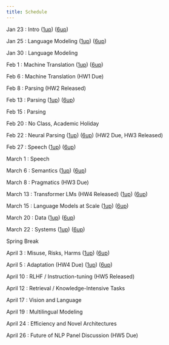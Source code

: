 ```yaml
---
title: Schedule
---
```


Jan 23
: Intro ([1up](slides/cs288-sp23-introduction.pdf)) ([6up](slides/cs288-sp23-introduction-6up.pdf))

Jan 25
: Language Modeling ([1up](slides/cs288-sp23-language-modeling.pdf)) ([6up](slides/cs288-sp23-language-modeling-6up.pdf))


Jan 30 
: Language Modeling

Feb 1 
: Machine Translation ([1up](slides/cs288-sp23-machine-translation.pdf)) ([6up](slides/cs288-sp23-machine-translation-6up.pdf))


Feb 6
: Machine Translation (HW1 Due)

Feb 8
: Parsing (HW2 Released)

Feb 13
: Parsing ([1up](slides/cs288-sp23-parsing.pdf)) ([6up](slides/cs288-sp23-parsing-6up.pdf))


Feb 15
: Parsing 

Feb 20 
: No Class, Academic Holiday  

Feb 22
: Neural Parsing ([1up](slides/cs288-sp23-neural-parsing.pdf)) ([6up](slides/cs288-sp23-neural-parsing-6up.pdf))
(HW2 Due, HW3 Released)

Feb 27
: Speech  ([1up](slides/cs288-sp23-speech.pdf)) ([6up](slides/cs288-sp23-speech-6up.pdf))

March 1
: Speech  

March 6
: Semantics ([1up](slides/cs288-sp23-semantics.pdf)) ([6up](slides/cs288-sp23-semantics-6up.pdf))

 
March 8
: Pragmatics (HW3 Due) 

March 13
: Transformer LMs (HW4 Released)  ([1up](slides/cs288-sp23-llm-overview.pdf)) ([6up](slides/cs288-sp23-llm-overview-6up.pdf))


March 15
: Language Models at Scale ([1up](slides/cs288-sp23-existing-llms.pdf)) ([6up](slides/cs288-sp23-existing-llms-6up.pdf))



March 20
: Data ([1up](slides/cs288-sp23-llm-data.pdf)) ([6up](slides/cs288-sp23-llm-data-6up.pdf))

March 22
: Systems ([1up](slides/cs288-sp23-scaling-llms.pdf)) ([6up](slides/cs288-sp23-scaling-llms-6up.pdf))


Spring Break

April 3 
: Misuse, Risks, Harms ([1up](slides/cs288-sp23-harms.pdf)) ([6up](slides/cs288-sp23-harms-6up.pdf))

April 5
: Adaptation (HW4 Due)  ([1up](slides/cs288-sp23-adaptation.pdf)) ([6up](slides/cs288-sp23-adaptation-6up.pdf))


April 10
: RLHF / Instruction-tuning (HW5 Released)

April 12
: Retrieval / Knowledge-Intensive Tasks

April 17
: Vision and Language

April 19
: Multilingual Modeling 

April 24
: Efficiency and Novel Architectures

April 26
: Future of NLP Panel Discussion (HW5 Due)

